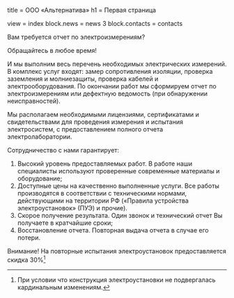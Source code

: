 
title = ООО «Альтернатива»
h1 = Первая страница

view = index
block.news = news 3
block.contacts = contacts


Вам требуется отчет по электроизмерениям?

Обращайтесь в любое время!

И мы выполним весь перечень необходимых электрических измерений. 
В комплекс услуг входят: замер сопротивления изоляции, проверка заземления и 
молниезащиты, проверка кабелей и электрооборудования. По окончании работ 
мы сформируем отчет по электроизмерениям или дефектную ведомость 
(при обнаружении неисправностей).

Мы располагаем необходимыми лицензиями, сертификатами и свидетельствами 
для проведения измерения и испытания электросистем, с предоставлением 
полного отчета электролаборатории.

Сотрудничество с нами гарантирует:

1. Высокий уровень предоставляемых работ. В работе наши специалисты 
используют проверенные современные материалы и оборудование;
1. Доступные цены на качественно выполненные услуги. Все работы производятся 
в соответствии с техническими нормами, действующими на территории РФ 
(«Правила устройства электроустановок» (ПУЭ) и прочие).
1. Скорое получение результата. Один звонок и технический отчет
Вы получаете в кратчайшие сроки;
1. Восстановление отчета. Повторная выдача отчета в случае его потери.


Внимание! На повторные испытания электроустановок предоставляется скидка 30%[^1]

[^1]: При условии что конструкция электроустановки не подвергалась кардинальным изменениям.